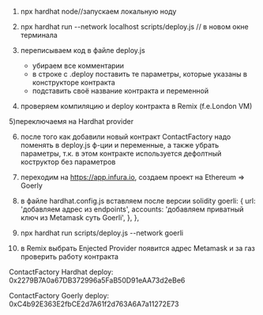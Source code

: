 

1) npx hardhat node//запускаем локальную ноду

2) npx hardhat run --network localhost scripts/deploy.js // в новом окне терминала

3) переписываем код в файле deploy.js
   - убираем все комментарии
   - в строке с .deploy поставить те параметры, которые указаны в конструкторе контракта
   - подставить своё название контракта и переменной

4) проверяем компиляцию и deploy контракта в Remix (f.e.London VM)

5)переключаемя на Hardhat provider

6) после того как добавили новый контракт ContactFactory надо поменять в deploy.js ф-ции и переменные, а также убрать параметры, т.к. в этом контракте используется дефолтный коструктор без параметров

7) переходим на https://app.infura.io, создаем проект на Ethereum => Goerly

8)  в файле hardhat.config.js вставляем после версии solidity 
goerli: {
      url: 'добавляем адрес из endpoints',
      accounts: 'добавляем приватный ключ из Metamask суть Goerli',
    },
  },

9) npx hardhat run scripts/deploy.js --network goerli

10) в Remix выбрать Enjected Provider появится адрес Metamask  и за газ проверить работу контракта

ContactFactory Hardhat deploy:
0x2279B7A0a67DB372996a5FaB50D91eAA73d2eBe6

ContactFactory Goerly deploy:
0xC4b92E363E2fbCE2d7A61f2d763A6A7a11272E73

